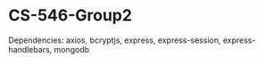 # CS-546-Group2
Dependencies: 
axios,
bcryptjs, 
express,
express-session,
express-handlebars,
mongodb

